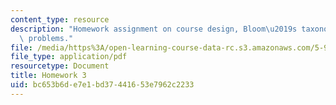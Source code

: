 ```yaml
---
content_type: resource
description: "Homework assignment on course design, Bloom\u2019s taxonomy, and redesigning\
  \ problems."
file: /media/https%3A/open-learning-course-data-rc.s3.amazonaws.com/5-95j-teaching-college-level-science-and-engineering-spring-2009/bc653b6de7e1bd37441653e7962c2233_MIT5_95js09_hw03.pdf
file_type: application/pdf
resourcetype: Document
title: Homework 3
uid: bc653b6d-e7e1-bd37-4416-53e7962c2233
---
```

